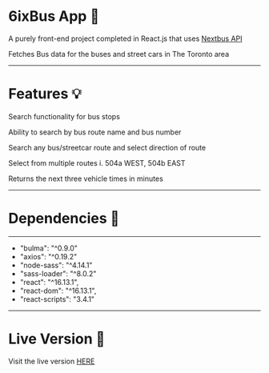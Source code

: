 

# 6ixBus App :train:

A purely front-end project completed in React.js that uses  [Nextbus API ](http://www.nextbus.com/xmlFeedDocs/NextBusXMLFeed.pdf)

Fetches Bus data for the buses and street cars in The Toronto area


-----

# Features :bulb:

Search functionality for bus stops

Ability to search by bus route name and bus number

Search any bus/streetcar route and select direction of route

Select from multiple routes i. 504a WEST, 504b EAST

Returns the next three vehicle times in minutes

----

# Dependencies :battery:
---
+ "bulma": "^0.9.0"
+ "axios": "^0.19.2"
+ "node-sass": "^4.14.1"
+ "sass-loader": "^8.0.2"
+ "react": "^16.13.1",
+ "react-dom": "^16.13.1",
+ "react-scripts": "3.4.1"

---

# Live Version :rocket:

Visit the live version [HERE](https://6ixbus.netlify.app/)


